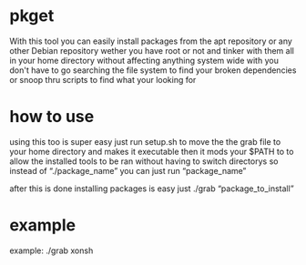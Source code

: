 # pkget

With this tool you can easily install packages from the apt repository or any other Debian repository wether you have root or not and tinker with them all in your home directory without affecting anything system wide with you don't have to go searching the file system to find your broken dependencies or snoop thru scripts to find what your looking for

# how to use

using this too is super easy just run setup.sh to move the the grab file to your home directory and makes it executable then it mods your $PATH to to allow the installed tools to be ran without having to switch directorys so instead of “./package_name” you can just run “package_name”

after this is done installing packages is easy just ./grab “package_to_install”

# example
example: ./grab xonsh
